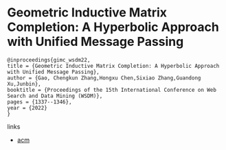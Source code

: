 # Geometric Inductive Matrix Completion: A Hyperbolic Approach with Unified Message Passing

```
@inproceedings{gimc_wsdm22,
title = {Geometric Inductive Matrix Completion: A Hyperbolic Approach with Unified Message Passing},
author = {Gao, Chengkun Zhang,Hongxu Chen,Sixiao Zhang,Guandong Xu,Junbin},
booktitle = {Proceedings of the 15th International Conference on Web Search and Data Mining (WSDM)},
pages = {1337--1346},
year = {2022}
}
```

links
- [acm](https://dl.acm.org/doi/10.1145/3488560.3498402)
